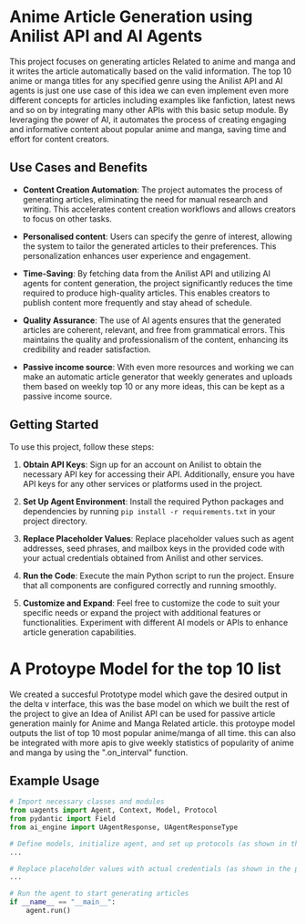 # Anime Article Generation using Anilist API and AI Agents

This project focuses on generating articles Related to anime and manga and it writes the article automatically based on the valid information. The top 10 anime or manga titles for any specified genre using the Anilist API and AI agents is just one use case of this idea we can even implement even more different concepts for articles including examples like fanfiction, latest news and so on by integrating many other APIs with this basic setup module. By leveraging the power of AI, it automates the process of creating engaging and informative content about popular anime and manga, saving time and effort for content creators.

## Use Cases and Benefits

- **Content Creation Automation**: The project automates the process of generating articles, eliminating the need for manual research and writing. This accelerates content creation workflows and allows creators to focus on other tasks.

- **Personalised content**: Users can specify the genre of interest, allowing the system to tailor the generated articles to their preferences. This personalization enhances user experience and engagement.

- **Time-Saving**: By fetching data from the Anilist API and utilizing AI agents for content generation, the project significantly reduces the time required to produce high-quality articles. This enables creators to publish content more frequently and stay ahead of schedule.

- **Quality Assurance**: The use of AI agents ensures that the generated articles are coherent, relevant, and free from grammatical errors. This maintains the quality and professionalism of the content, enhancing its credibility and reader satisfaction.

- **Passive income source**: With even more resources and working we can make an automatic article generator that weekly generates and uploads them based on weekly top 10 or any more ideas, this can be kept as a passive income source.



## Getting Started

To use this project, follow these steps:

1. **Obtain API Keys**: Sign up for an account on Anilist to obtain the necessary API key for accessing their API. Additionally, ensure you have API keys for any other services or platforms used in the project.

2. **Set Up Agent Environment**: Install the required Python packages and dependencies by running `pip install -r requirements.txt` in your project directory.

3. **Replace Placeholder Values**: Replace placeholder values such as agent addresses, seed phrases, and mailbox keys in the provided code with your actual credentials obtained from Anilist and other services.

4. **Run the Code**: Execute the main Python script to run the project. Ensure that all components are configured correctly and running smoothly.

5. **Customize and Expand**: Feel free to customize the code to suit your specific needs or expand the project with additional features or functionalities. Experiment with different AI models or APIs to enhance article generation capabilities.

# A Protoype Model for the top 10 list

We created a succesful Prototype model which gave the desired output in the delta v interface, this was the base model on which we built the rest of the project to give an Idea of Anilist API can be used for passive article generation mainly for Anime and Manga Related article. this protoype model outputs the list of top 10 most popular anime/manga of all time. this can also be integrated with more apis to give weekly statistics of popularity of anime and manga by using the ".on_interval" function.

## Example Usage

```python
# Import necessary classes and modules
from uagents import Agent, Context, Model, Protocol
from pydantic import Field
from ai_engine import UAgentResponse, UAgentResponseType

# Define models, initialize agent, and set up protocols (as shown in the provided code)
...

# Replace placeholder values with actual credentials (as shown in the provided code)
...

# Run the agent to start generating articles
if __name__ == "__main__":
    agent.run()

